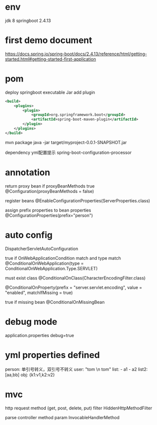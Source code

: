 # env
jdk 8
springboot 2.4.13

# first demo document
https://docs.spring.io/spring-boot/docs/2.4.13/reference/html/getting-started.html#getting-started-first-application

# pom
deploy springboot executable Jar
add plugin
```xml
<build>
    <plugins>
        <plugin>
            <groupId>org.springframework.boot</groupId>
            <artifactId>spring-boot-maven-plugin</artifactId>
        </plugin>
    </plugins>
</build>
```
mvn package
java -jar target/myproject-0.0.1-SNAPSHOT.jar

dependency yml配置提示
spring-boot-configuration-processor

# annotation
return proxy bean if proxyBeanMethods true
@Configuration(proxyBeanMethods = false)

register beans
@EnableConfigurationProperties(ServerProperties.class)

assign prefix properties to bean properties
@ConfigurationProperties(prefix="person")

# auto config
DispatcherServletAutoConfiguration

true if OnWebApplicationCondition match and type match
@ConditionalOnWebApplication(type = ConditionalOnWebApplication.Type.SERVLET)

must exist class
@ConditionalOnClass(CharacterEncodingFilter.class)

@ConditionalOnProperty(prefix = "server.servlet.encoding", value = "enabled", matchIfMissing = true)

true if missing bean
@ConditionalOnMissingBean

# debug mode
application.properties
debug=true

# yml properties defined
person:
    单引号转义，双引号不转义
    user: "tom \n tom"
    list:
        - a1
        - a2
    list2: [aa,bb]
    obj: {k1:v1,k2:v2}

# mvc
http request method (get, post, delete, put) filter
HiddenHttpMethodFilter

parse controller method param
InvocableHandlerMethod


